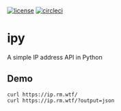 [![license](https://img.shields.io/github/license/mashape/apistatus.svg)](https://opensource.org/licenses/MIT)
[![circleci](https://circleci.com/gh/rmcintosh/ipy.svg?style=shield&circle-token=:circle-token)](https://circleci.com/gh/rmcintosh/ipy)

# ipy
A simple IP address API in Python

## Demo
```curl https://ip.rm.wtf/```  
```curl https://ip.rm.wtf/?output=json```
